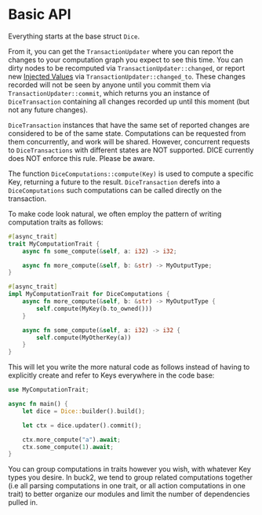 # Basic API

Everything starts at the base struct `Dice`.

From it, you can get the `TransactionUpdater` where you can report the changes
to your computation graph you expect to see this time. You can dirty nodes to be
recomputed via `TransactionUpdater::changed`, or report new
[Injected Values](writing_computations.md#injected-keys) via
`TransactionUpdater::changed_to`. These changes recorded will not be seen by
anyone until you commit them via `TransactionUpdater::commit`, which returns you
an instance of `DiceTransaction` containing all changes recorded up until this
moment (but not any future changes).

`DiceTransaction` instances that have the same set of reported changes are
considered to be of the same state. Computations can be requested from them
concurrently, and work will be shared. However, concurrent requests to
`DiceTransactions` with different states are NOT supported. DICE currently does
NOT enforce this rule. Please be aware.

The function `DiceComputations::compute(Key)` is used to compute a specific Key,
returning a future to the result. `DiceTransaction` derefs into a
`DiceComputations` such computations can be called directly on the transaction.

To make code look natural, we often employ the pattern of writing computation
traits as follows:

```rust
#[async_trait]
trait MyComputationTrait {
    async fn some_compute(&self, a: i32) -> i32;

    async fn more_compute(&self, b: &str) -> MyOutputType;
}

#[async_trait]
impl MyComputationTrait for DiceComputations {
    async fn more_compute(&self, b: &str) -> MyOutputType {
        self.compute(MyKey(b.to_owned()))
    }

    async fn some_compute(&self, a: i32) -> i32 {
        self.compute(MyOtherKey(a))
    }
}
```

This will let you write the more natural code as follows instead of having to
explicitly create and refer to Keys everywhere in the code base:

```rust
use MyComputationTrait;

async fn main() {
    let dice = Dice::builder().build();

    let ctx = dice.updater().commit();

    ctx.more_compute("a").await;
    ctx.some_compute(1).await;
}
```

You can group computations in traits however you wish, with whatever Key types
you desire. In buck2, we tend to group related computations together (i.e all
parsing computations in one trait, or all action computations in one trait) to
better organize our modules and limit the number of dependencies pulled in.
